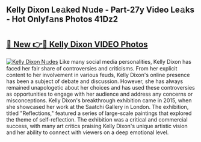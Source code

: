 ## Kelly Dixon Le𝚊ked N𝚞de - Part-27y Video Le𝚊ks - Hot Onlyf𝚊ns Photos 41Dz2

# <h2><a href="http://ac19016.deff.icu/?id=Kelly+Dixon">🔗 New 👉🔴 Kelly Dixon VIDEO Photos</a></h2>

[![Kelly Dixon N𝚞des](https://i.imgur.com/rIISA9y.gif)](http://ac19016.deff.icu/?id=Kelly+Dixon)
Like many social media personalities, Kelly Dixon has faced her fair share of controversies and criticisms. From her explicit content to her involvement in various feuds, Kelly Dixon's online presence has been a subject of debate and discussion. However, she has always remained unapologetic about her choices and has used these controversies as opportunities to engage with her audience and address any concerns or misconceptions. Kelly Dixon's breakthrough exhibition came in 2015, when she showcased her work at the Saatchi Gallery in London. The exhibition, titled "Reflections," featured a series of large-scale paintings that explored the theme of self-reflection. The exhibition was a critical and commercial success, with many art critics praising Kelly Dixon's unique artistic vision and her ability to connect with viewers on a deep emotional level.
